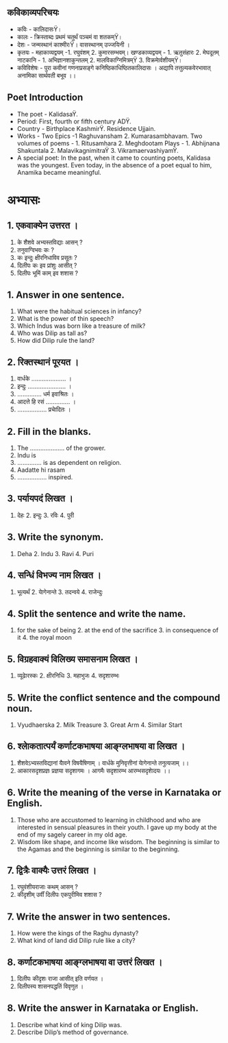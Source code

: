 ## कविकाव्यपरिचयः
* कविः - कालिदासःŸ।
* कालः - क्रिस्ताब्दः प्रथमं चतुर्थं पञ्चमं वा  शतकम्Ÿ।
* देशः - जन्मस्थानं काश्मीरःŸ। वासस्थानम् उज्जयिनी ।
* कृतयः - महाकाव्यद्वयम् -1. रघुवंशम्  2. कुमारसम्भवम्। खण्डकाव्यद्वयम् - 1. ऋतुसंहारः 2. मेघदूतम्  नाटकानि - 1. अभिज्ञानशाकुन्तलम्  2. मालविकाग्निमित्रम्Ÿ 3. विक्रमाेर्वशीयम्Ÿ।
* कविविशेषः - पुरा कवीनां गणनाप्रसङ्गे कनिष्ठिकाधिष्ठितकालिदासः । अद्यापि तत्तुल्यकवेरभावात् अनामिका सार्थवती बभूव ।।
## Poet Introduction
* The poet - KalidasaŸ.
* Period: First, fourth or fifth century ADŸ.
* Country - Birthplace KashmirŸ. Residence Ujjain.
* Works - Two Epics -1 Raghuvansham 2. Kumarasambhavam. Two volumes of poems - 1. Ritusamhara 2. Meghdootam Plays - 1. Abhijnana Shakuntala 2. MalavikagnimitraŸ 3. VikramaervashiyamŸ.
* A special poet: In the past, when it came to counting poets, Kalidasa was the youngest. Even today, in the absence of a poet equal to him, Anamika became meaningful. 
# अभ्यासः
## 1. एकवाक्येन उत्तरत ।
1. के शैशवे अभ्यस्तविद्याः आसन् ?
2. तनुवाग्विभवः कः ?
3. कः इन्दुः क्षीरनिधाविव प्रसूतः ?
4. दिलीपः कः इव प्रांशुः आसीत् ?
5. दिलीपः भूमिं काम् इव शशास ?
## 1. Answer in one sentence.
1. What were the habitual sciences in infancy?
2. What is the power of thin speech?
3. Which Indus was born like a treasure of milk?
4. Who was Dilip as tall as?
5. How did Dilip rule the land?
## 2. रिक्तस्थानं पूरयत ।
1. वार्धके .................... ।
2. इन्दुः ...................... ।
3. .............. धर्म इवाश्रितः ।
4. आदत्ते हि रसं .............. ।
5. ................. प्रचाेदितः ।
## 2. Fill in the blanks.
1. The .................... of the grower.
2. Indu is
3. .............. is as dependent on religion.
4. Aadatte hi rasam
5. ................. inspired.
## 3. पर्यायपदं लिखत ।
1. देहः 2. इन्दुः 3. रविः 4. पुरी
## 3. Write the synonym.
1. Deha 2. Indu 3. Ravi 4. Puri
## 4. सन्धिं विभज्य नाम लिखत ।
1. भूत्यर्थं 2. याेगेनान्ते 3. तदन्वये 4. राजेन्दुः
## 4. Split the sentence and write the name.
1. for the sake of being 2. at the end of the sacrifice 3. in consequence of it 4. the royal moon
## 5. विग्रहवाक्यं विलिख्य समासनाम लिखत ।
1. व्यूढाेरस्कः 2. क्षीरनिधिः 3. महाभुजः 4. सदृशारम्भः
## 5. Write the conflict sentence and the compound noun.
1. Vyudhaerska 2. Milk Treasure 3. Great Arm 4. Similar Start
## 6. श्लाेकतात्पर्यं कर्णाटकभाषया आङ्ग्लभाषया वा लिखत ।
1. शैशवेऽभ्यस्तविद्यानां याैवने विषयैषिणाम् ।
 वार्धके मुनिवृत्तीनां याेगेनान्ते तनुत्यजाम् ।।
2. आकारसदृशप्रज्ञः प्रज्ञया सदृशागमः ।
 आगमैः सदृशारम्भ आरम्भसदृशाेदयः ।।
## 6. Write the meaning of the verse in Karnataka or English.
1. Those who are accustomed to learning in childhood and who are interested in sensual pleasures in their youth.
  I gave up my body at the end of my sagely career in my old age.
2. Wisdom like shape, and income like wisdom.
  The beginning is similar to the Agamas and the beginning is similar to the beginning.
## 7. द्वित्रैः वाक्यैः उत्तरं लिखत ।
1. रघुवंशीयराजाः कथम् आसन् ?
2. कीदृशीम् उर्वीं दिलीपः एकपुरीमिव शशास ?
## 7. Write the answer in two sentences.
1. How were the kings of the Raghu dynasty?
2. What kind of land did Dilip rule like a city?
## 8. कर्णाटकभाषया आङ्ग्लभाषया वा उत्तरं लिखत ।
1. दिलीपः कीदृशः राजा आसीत् इति वर्णयत ।
2. दिलीपस्य शासनपद्धतिं विवृणुत ।
## 8. Write the answer in Karnataka or English.
1. Describe what kind of king Dilip was.
2. Describe Dilip’s method of governance.
